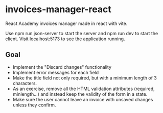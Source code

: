 # invoices-manager-react
React Academy invoices manager made in react with vite.

Use npm run json-server to start the server and npm run dev to start the client. Visit localhost:5173 to see the application running.

## Goal

- Implement the "Discard changes" functionality
- Implement error messages for each field
- Make the title field not only required, but with a minimum length of 3 characters.
- As an exercise, remove all the HTML validation attributes (required, minlength...) and instead keep the validity of the form in a state.
- Make sure the user cannot leave an invoice with unsaved changes unless they confirm.
